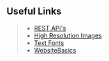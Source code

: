 ## Useful Links 

> - [REST API's](https://www.youtube.com/watch?v=SLwpqD8n3d0)
> - [High Resolution Images](https://unsplash.com)
> - [Text Fonts](https://fonts.google.com)
> - [WebsiteBasics](https://www.youtube.com/watch?v=5bMdjkfvONE)